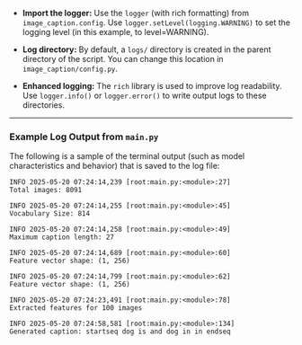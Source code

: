 - **Import the logger:**
    Use the `logger` (with rich formatting) from `image_caption.config`. Use `logger.setLevel(logging.WARNING)` to set
    the logging level (in this example, to level=WARNING).

- **Log directory:**
    By default, a `logs/` directory is created in the parent directory of the script. You can change this location in `image_caption/config.py`.

- **Enhanced logging:**
    The `rich` library is used to improve log readability. Use `logger.info()` or `logger.error()` to write output logs to these directories.

---

### Example Log Output from `main.py`

The following is a sample of the terminal output (such as model characteristics and behavior) that is saved to the log file:

```
INFO 2025-05-20 07:24:14,239 [root:main.py:<module>:27]
Total images: 8091

INFO 2025-05-20 07:24:14,255 [root:main.py:<module>:45]
Vocabulary Size: 814

INFO 2025-05-20 07:24:14,258 [root:main.py:<module>:49]
Maximum caption length: 27

INFO 2025-05-20 07:24:14,689 [root:main.py:<module>:60]
Feature vector shape: (1, 256)

INFO 2025-05-20 07:24:14,799 [root:main.py:<module>:62]
Feature vector shape: (1, 256)

INFO 2025-05-20 07:24:23,491 [root:main.py:<module>:78]
Extracted features for 100 images

INFO 2025-05-20 07:24:58,581 [root:main.py:<module>:134]
Generated caption: startseq dog is and dog in in endseq
```

